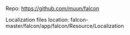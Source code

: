 Repo:
https://github.com/muun/falcon

Localization files location:
falcon-master/falcon/app/falcon/Resource/Localization
